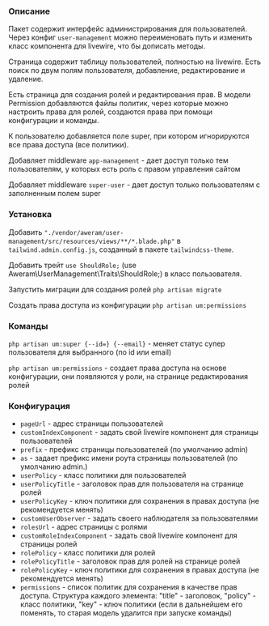 ### Описание

Пакет содержит интерфейс администрирования для пользователей. Через конфиг `user-management` можно переименовать путь и изменить класс компонента для livewire, что бы дописать методы.

Страница содержит таблицу пользователей, полностью на livewire. Есть поиск по двум полям пользователя, добавление, редактирование и удаление.

Есть страница для создания ролей и редактирования прав. В модели Permission добавляются файлы политик, через которые можно настроить права для ролей, создаются права при помощи конфигурации и команды.

К пользователю добавляется поле super, при котором игнорируются все права доступа (все политики).

Добавляет middleware `app-management` - дает доступ только тем пользователям, у которых есть роль с правом управления сайтом

Добавляет middleware `super-user` - дает доступ только пользователям с заполненным полем super

### Установка

Добавить `"./vendor/aweram/user-management/src/resources/views/**/*.blade.php"` в `tailwind.admin.config.js`, созданный в пакете `tailwindcss-theme`.

Добавить трейт `use ShouldRole;` (use Aweram\UserManagement\Traits\ShouldRole;) в класс пользователя.

Запустить миграции для создания ролей `php artisan migrate`

Создать права доступа из конфигурации `php artisan um:permissions`

### Команды

`php artisan um:super {--id=} {--email}` - меняет статус супер пользователя для выбранного (по id или email)

`php artisan um:permissions` - создает права доступа на основе конфигурации, они появляются у роли, на странице редактирования ролей

### Конфигурация

- `pageUrl` - адрес страницы пользователей
- `customIndexComponent` - задать свой livewire компонент для страницы пользователей
- `prefix` - префикс страницы пользователей (по умолчанию admin)
- `as` - задает префикс имени роута страницы пользователей (по умолчанию admin.)
- `userPolicy` - класс политики для пользователей
- `userPolicyTitle` - заголовок прав для пользователя на странице ролей
- `userPolicyKey` - ключ политики для сохранения в правах доступа (не рекомендуется менять)
- `customUserObserver` - задать своего наблюдателя за пользователями
- `rolesUrl` - адрес страницы с ролями
- `customRoleIndexComponent` - задать свой livewire компонент для страницы ролей
- `rolePolicy` - класс политики для ролей
- `rolePolicyTitle` - заголовок прав для ролей на странице ролей
- `rolePolicyKey` - ключ политики для сохранения в правах доступа (не рекомендуется менять)
- `permissions` - список политик для сохранения в качестве прав доступа. Структура каждого элемента: "title" - заголовок, "policy" - класс политики, "key" - ключ политики (если в дальнейшем его поменять, то старая модель удалится при запуске команды)
